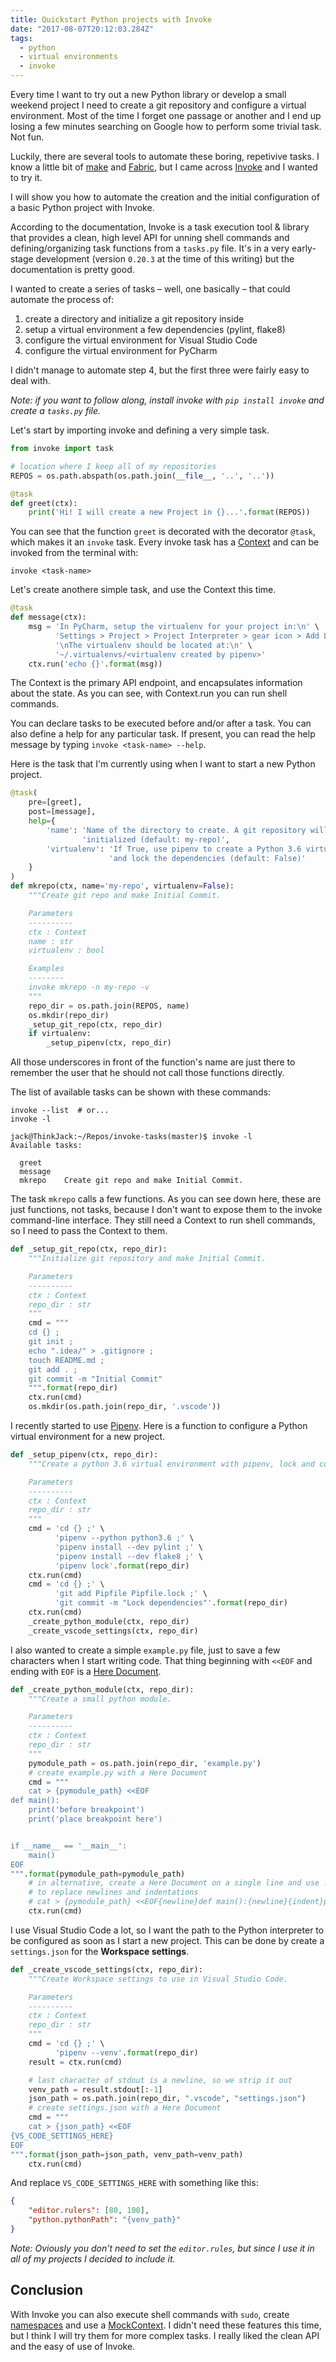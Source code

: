 ```yaml
---
title: Quickstart Python projects with Invoke
date: "2017-08-07T20:12:03.284Z"
tags:
  - python
  - virtual environments
  - invoke
---
```


Every time I want to try out a new Python library or develop a small weekend project I need to create a git repository and configure a virtual environment. Most of the time I forget one passage or another and I end up losing a few minutes searching on Google how to perform some trivial task. Not fun.

Luckily, there are several tools to automate these boring, repetivive tasks. I know a little bit of [make](https://www.gnu.org/software/make/) and [Fabric](http://www.fabfile.org/), but I came across [Invoke](http://docs.pyinvoke.org/en/latest/index.html) and I wanted to try it.

I will show you how to automate the creation and the initial configuration of a basic Python project with Invoke.

According to the documentation, Invoke is a task execution tool & library that provides a clean, high level API for unning shell commands and defining/organizing task functions from a `tasks.py` file. It's in a very early-stage development (version `0.20.3` at the time of this writing) but the documentation is pretty good.

I wanted to create a series of tasks – well, one basically – that could automate the process of:

1.  create a directory and initialize a git repository inside
2.  setup a virtual environment a few dependencies (pylint, flake8)
3.  configure the virtual environment for Visual Studio Code
4.  configure the virtual environment for PyCharm

I didn't manage to automate step 4, but the first three were fairly easy to deal with.

_Note: if you want to follow along, install invoke with `pip install invoke` and create a `tasks.py` file._

Let's start by importing invoke and defining a very simple task.

```python
from invoke import task

# location where I keep all of my repositories
REPOS = os.path.abspath(os.path.join(__file__, '..', '..'))

@task
def greet(ctx):
    print('Hi! I will create a new Project in {}...'.format(REPOS))
```

You can see that the function `greet` is decorated with the decorator `@task`, which makes it an `invoke` task. Every invoke task has a [Context](http://docs.pyinvoke.org/en/latest/getting_started.html#why-context) and can be invoked from the terminal with:

```shell
invoke <task-name>
```

Let's create anothere simple task, and use the Context this time.

```python
@task
def message(ctx):
    msg = 'In PyCharm, setup the virtualenv for your project in:\n' \
          'Settings > Project > Project Interpreter > gear icon > Add Local' \
          '\nThe virtualenv should be located at:\n' \
          '~/.virtualenvs/<virtualenv created by pipenv>'
    ctx.run('echo {}'.format(msg))
```

The Context is the primary API endpoint, and encapsulates information about the state. As you can see, with Context.run you can run shell commands.

You can declare tasks to be executed before and/or after a task. You can also define a help for any particular task. If present, you can read the help message by typing `invoke <task-name> --help`.

Here is the task that I'm currently using when I want to start a new Python project.

```python
@task(
    pre=[greet],
    post=[message],
    help={
        'name': 'Name of the directory to create. A git repository will be '
                'initialized (default: my-repo)',
        'virtualenv': 'If True, use pipenv to create a Python 3.6 virtualenv '
                      'and lock the dependencies (default: False)'
    }
)
def mkrepo(ctx, name='my-repo', virtualenv=False):
    """Create git repo and make Initial Commit.

    Parameters
    ----------
    ctx : Context
    name : str
    virtualenv : bool

    Examples
    --------
    invoke mkrepo -n my-repo -v
    """
    repo_dir = os.path.join(REPOS, name)
    os.mkdir(repo_dir)
    _setup_git_repo(ctx, repo_dir)
    if virtualenv:
        _setup_pipenv(ctx, repo_dir)
```

All those underscores in front of the function's name are just there to remember the user that he should not call those functions directly.

The list of available tasks can be shown with these commands:

```shell
invoke --list  # or...
invoke -l
```

```shell
jack@ThinkJack:~/Repos/invoke-tasks(master)$ invoke -l
Available tasks:

  greet
  message
  mkrepo    Create git repo and make Initial Commit.
```

The task `mkrepo` calls a few functions. As you can see down here, these are just functions, not tasks, because I don't want to expose them to the invoke command-line interface. They still need a Context to run shell commands, so I need to pass the Context to them.

```python
def _setup_git_repo(ctx, repo_dir):
    """Initialize git repository and make Initial Commit.

    Parameters
    ----------
    ctx : Context
    repo_dir : str
    """
    cmd = """
    cd {} ;
    git init ;
    echo ".idea/" > .gitignore ;
    touch README.md ;
    git add . ;
    git commit -m "Initial Commit"
    """.format(repo_dir)
    ctx.run(cmd)
    os.mkdir(os.path.join(repo_dir, '.vscode'))
```

I recently started to use [Pipenv](https://www.giacomodebidda.com/pipenv/). Here is a function to configure a Python virtual environment for a new project.

```python
def _setup_pipenv(ctx, repo_dir):
    """Create a python 3.6 virtual environment with pipenv, lock and commit.

    Parameters
    ----------
    ctx : Context
    repo_dir : str
    """
    cmd = 'cd {} ;' \
          'pipenv --python python3.6 ;' \
          'pipenv install --dev pylint ;' \
          'pipenv install --dev flake8 ;' \
          'pipenv lock'.format(repo_dir)
    ctx.run(cmd)
    cmd = 'cd {} ;' \
          'git add Pipfile Pipfile.lock ;' \
          'git commit -m "Lock dependencies"'.format(repo_dir)
    ctx.run(cmd)
    _create_python_module(ctx, repo_dir)
    _create_vscode_settings(ctx, repo_dir)
```

I also wanted to create a simple `example.py` file, just to save a few characters when I start writing code. That thing beginning with `<<EOF` and ending with `EOF` is a [Here Document](http://tldp.org/LDP/abs/html/here-docs.html).

```python
def _create_python_module(ctx, repo_dir):
    """Create a small python module.

    Parameters
    ----------
    ctx : Context
    repo_dir : str
    """
    pymodule_path = os.path.join(repo_dir, 'example.py')
    # create example.py with a Here Document
    cmd = """
    cat > {pymodule_path} <<EOF
def main():
    print('before breakpoint')
    print('place breakpoint here')


if __name__ == '__main__':
    main()
EOF
""".format(pymodule_path=pymodule_path)
    # in alternative, create a Here Document on a single line and use .format
    # to replace newlines and indentations
    # cat > {pymodule_path} <<EOF{newline}def main():{newline}{indent}print('example'){newline}EOF""".format(newline='\n', indent='    ', pymodule_path=pymodule_path)
    ctx.run(cmd)
```

I use Visual Studio Code a lot, so I want the path to the Python interpreter to be configured as soon as I start a new project. This can be done by create a `settings.json` for the **Workspace settings**.

```python
def _create_vscode_settings(ctx, repo_dir):
    """Create Workspace settings to use in Visual Studio Code.

    Parameters
    ----------
    ctx : Context
    repo_dir : str
    """
    cmd = 'cd {} ;' \
          'pipenv --venv'.format(repo_dir)
    result = ctx.run(cmd)

    # last character of stdout is a newline, so we strip it out
    venv_path = result.stdout[:-1]
    json_path = os.path.join(repo_dir, ".vscode", "settings.json")
    # create settings.json with a Here Document
    cmd = """
    cat > {json_path} <<EOF
{VS_CODE_SETTINGS_HERE}
EOF
""".format(json_path=json_path, venv_path=venv_path)
    ctx.run(cmd)
```

And replace `VS_CODE_SETTINGS_HERE` with something like this:

```json
{
    "editor.rulers": [80, 100],
    "python.pythonPath": "{venv_path}"
}
```

_Note: Oviously you don't need to set the `editor.rules`, but since I use it in all of my projects I decided to include it._

## Conclusion

With Invoke you can also execute shell commands with `sudo`, create [namespaces](http://docs.pyinvoke.org/en/latest/getting_started.html#creating-namespaces) and use a [MockContext](http://docs.pyinvoke.org/en/latest/concepts/testing.html#use-mockcontext). I didn't need these features this time, but I think I will try them for more complex tasks. I really liked the clean API and the easy of use of Invoke.
